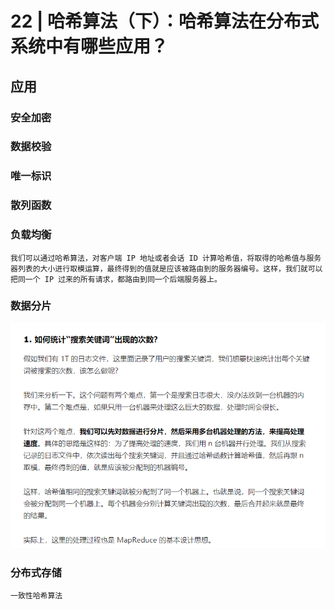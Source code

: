 # 22 | 哈希算法（下）：哈希算法在分布式系统中有哪些应用？

## 应用

### 安全加密

### 数据校验

### 唯一标识

### 散列函数

### 负载均衡

```text
我们可以通过哈希算法，对客户端 IP 地址或者会话 ID 计算哈希值，将取得的哈希值与服务器列表的大小进行取模运算，最终得到的值就是应该被路由到的服务器编号。这样，我们就可以把同一个 IP 过来的所有请求，都路由到同一个后端服务器上。
```



### 数据分片

![](https://github.com/nullWolf007/images/raw/master/%E6%95%B0%E6%8D%AE%E7%BB%93%E6%9E%84%E7%AE%97%E6%B3%95/data_split.jpg)

### 分布式存储

```text
一致性哈希算法 
```





